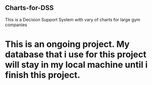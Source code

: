 ## Charts-for-DSS
This is a Decision Support System with vary of charts for large gym companies

# This is an ongoing project. My database that i use for this project will stay in my local machine until i finish this project.
